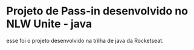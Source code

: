 # Projeto de Pass-in desenvolvido no NLW Unite - java
esse foi o projeto desenvolvido na trilha de java da Rocketseat.

